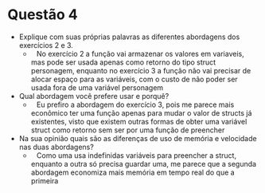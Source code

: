 # Questão 4
- Explique com suas próprias palavras as diferentes abordagens dos exercícios 2 e 3.
  - &ensp; No exercício 2 a função vai armazenar os valores em variaveis, mas pode ser usada apenas como retorno do tipo struct personagem, enquanto no exercício 3 a função não vai precisar de alocar espaço para as variáveis, com o custo de não poder ser usada fora de uma variável personagem  
- Qual abordagem você prefere usar e porquê?
  - &ensp; Eu prefiro a abordagem do exercício 3, pois me parece mais econômico ter uma função apenas para mudar o valor de structs já existentes, visto que existem outras formas de obter uma variável struct como retorno sem ser por uma função de preencher 
- Na sua opinião quais são as diferenças de uso de memória e velocidade nas duas abordagens?
  - &ensp; Como uma usa indefinidas variáveis para preencher a struct, enquanto a outra só precisa guardar uma, me parece que a segunda abordagem economiza mais memória em tempo real do que a primeira  
